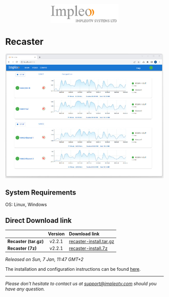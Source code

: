 
<div align="center">
  <a >
    <img src="images/impleo_logo.png" alt="Logo" >
  </a>
</div>

# Recaster

![Recaster](images/recaster-main-sm.jpg)  


## System Requirements

OS: Linux, Windows


## Direct Download link

|          | Version             | Download link                                                           | 
|:---------|:-------------------:|:------------------------------------------------------------------------|
| **Recaster (tar.gz)** |  v2.2.1 | [recaster-install.tar.gz](https://github.com/impleotv/recaster-release/releases/download/v2.2.1/recaster-install.tar.gz)  | 
| **Recaster (7z)** |  v2.2.1 | [recaster-install.7z](https://github.com/impleotv/recaster-release/releases/download/v2.2.1/recaster-install.7z)  | 

*Released on Sun, 7 Jan, 11:47 GMT+2*


The installation and configuration instructions can be found [here](https://impleotv.com/content/recaster/help/).


----  
*Please don't hesitate to contact us at support@impleotv.com should you have any question.*
